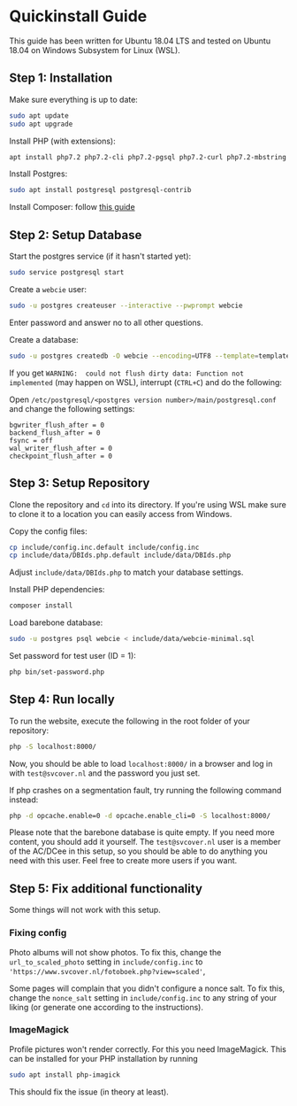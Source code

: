 # Quickinstall Guide

This guide has been written for Ubuntu 18.04 LTS and tested on Ubuntu 18.04 on Windows Subsystem for Linux (WSL).

## Step 1: Installation

Make sure everything is up to date:

```bash
sudo apt update
sudo apt upgrade
```

Install PHP (with extensions):

```bash
apt install php7.2 php7.2-cli php7.2-pgsql php7.2-curl php7.2-mbstring php7.2-zip php7.2-bcmath php7.2-xml
```

Install Postgres:

```bash
sudo apt install postgresql postgresql-contrib
```

Install Composer: follow [this guide](https://www.digitalocean.com/community/tutorials/how-to-install-and-use-composer-on-ubuntu-18-04)


## Step 2: Setup Database

Start the postgres service (if it hasn't started yet):

```bash
sudo service postgresql start
```

Create a `webcie` user:

```bash
sudo -u postgres createuser --interactive --pwprompt webcie
```

Enter password and answer no to all other questions.

Create a database:

```bash
sudo -u postgres createdb -O webcie --encoding=UTF8 --template=template0 webcie
```

If you get `WARNING:  could not flush dirty data: Function not implemented` (may happen on WSL), interrupt (`CTRL+C`) and do the following:  

Open `/etc/postgresql/<postgres version number>/main/postgresql.conf` and change the following settings:

```
bgwriter_flush_after = 0
backend_flush_after = 0
fsync = off
wal_writer_flush_after = 0
checkpoint_flush_after = 0
```


## Step 3: Setup Repository

Clone the repository and `cd` into its directory. If you're using WSL make sure to clone it to a location you can easily access from Windows.

Copy the config files:

```bash
cp include/config.inc.default include/config.inc
cp include/data/DBIds.php.default include/data/DBIds.php
```

Adjust `include/data/DBIds.php` to match your database settings.

Install PHP dependencies:

```bash
composer install
```

Load barebone database:

```bash
sudo -u postgres psql webcie < include/data/webcie-minimal.sql
```

Set password for test user (ID = 1):

```bash
php bin/set-password.php
```


## Step 4: Run locally


To run the website, execute the following in the root folder of your repository:

```bash
php -S localhost:8000/
```

Now, you should be able to load `localhost:8000/` in a browser and log in with `test@svcover.nl` and the password you just set.

If php crashes on a segmentation fault, try running the following command instead: 

```bash
php -d opcache.enable=0 -d opcache.enable_cli=0 -S localhost:8000/
```

Please note that the barebone database is quite empty. If you need more content, you should add it yourself. The `test@svcover.nl` user is a member of the AC/DCee in this setup, so you should be able to do anything you need with this user. Feel free to create more users if you want.


## Step 5: Fix additional functionality

Some things will not work with this setup.

### Fixing config

Photo albums will not show photos. To fix this, change the `url_to_scaled_photo` setting in `include/config.inc` to `'https://www.svcover.nl/fotoboek.php?view=scaled'`,

Some pages will complain that you didn't configure a nonce salt. To fix this, change the `nonce_salt` setting in `include/config.inc` to any string of your liking (or generate one according to the instructions).

### ImageMagick

Profile pictures won't render correctly. For this you need ImageMagick. This can be installed for your PHP installation by running

```bash
sudo apt install php-imagick
```

This should fix the issue (in theory at least).
